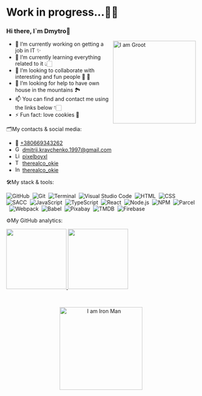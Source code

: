 <h1>Work in progress...👨‍💻</h1>

### Hi there, I`m Dmytro👋

<img align="right" src="https://media.giphy.com/media/wTArR8ALlGJOg/giphy.gif" width="220" alt="I am Groot"/>

- 🔭 I’m currently working on getting a job in IT ✨
- 🌱 I’m currently learning everything related to it 👆🏻
- 👯 I’m looking to collaborate with interesting and fun people 🕺 💃
- 🤔 I’m looking for help to have own house in the mountains 🏞
- 📫 You can find and contact me using the links below 👇🏻
- ⚡ Fun fact: love cookies 🍪

🗂️My contacts & social media:
<ul>
  <li>
  📱 <a href="tel:+380669343262" target="_blank">+380669343262</a>
  </li>
  <li>
  <img alt="Gmail" width="15px" 
src="https://upload.wikimedia.org/wikipedia/commons/thumb/7/7e/Gmail_icon_%282020%29.svg/1280px-Gmail_icon_%282020%29.svg.png" /> 
<a href="mailto:dmitrij.kravchenko.1997@gmail.com" target="_blank">dmitrij.kravchenko.1997@gmail.com</a>
  </li>
  <li>
  <img alt="LinkedIn" width="15px" 
src="https://cdn-icons-png.flaticon.com/512/174/174857.png" /> 
<a href="https://www.linkedin.com/in/pixelboyxl" target="_blank">pixelboyxl</a>
  </li>
  <li>
  <img alt="Telegram" width="15px" 
src="https://upload.wikimedia.org/wikipedia/commons/thumb/8/82/Telegram_logo.svg/480px-Telegram_logo.svg.png" /> 
<a href="https://t.me/therealco_okie" target="_blank">therealco_okie</a>
  </li>
  <li>
  <img alt="Instagram" width="15px" 
src="https://upload.wikimedia.org/wikipedia/commons/thumb/a/a5/Instagram_icon.png/2048px-Instagram_icon.png" /> 
<a href="https://www.instagram.com/therealco_okie" target="_blank">therealco_okie</a>
  </li>
</ul>

🛠My stack & tools:

![GitHub](https://img.shields.io/badge/GitHub-181717?style=for-the-badge&logo=github&logoColor=white)&nbsp;
![Git](https://img.shields.io/badge/Git-F05032?style=for-the-badge&logo=git&logoColor=red&color=white)&nbsp;
![Terminal](https://img.shields.io/badge/Terminal-4D4D4D?style=for-the-badge&logo=windowsterminal&logoColor=white)&nbsp;
![Visual Studio Code](https://img.shields.io/badge/Visual_Studio_Code-007ACC?style=for-the-badge&logo=visual%20studio&logoColor=white)&nbsp;
![HTML](https://img.shields.io/badge/HTML-E34F26?style=for-the-badge&logo=html5&logoColor=white)&nbsp;
![CSS](https://img.shields.io/badge/CSS-1572B6?&style=for-the-badge&logo=css3&logoColor=white)&nbsp;
![SACC](https://img.shields.io/badge/SASS-CC6699?&style=for-the-badge&logo=css3&logoColor=white)&nbsp;
![JavaScript](https://img.shields.io/badge/JavaScript-F7DF1E?style=for-the-badge&logo=javascript&logoColor=black)&nbsp;
![TypeScript](https://img.shields.io/badge/TypeScript-007ACC?style=for-the-badge&logo=typescript&logoColor=white)&nbsp;
![React](https://img.shields.io/badge/React-20232A?style=for-the-badge&logo=react&logoColor=61DAFB)&nbsp;
![Node.js](https://img.shields.io/badge/Node.js-43853D?style=for-the-badge&logo=node.js&logoColor=white)&nbsp;
![NPM](https://img.shields.io/badge/NPM-CB3837?style=for-the-badge&logo=npm&logoColor=white)&nbsp;
![Parcel](https://img.shields.io/badge/Parcel-F7901E?style=for-the-badge&logo=dropbox&logoColor=white)&nbsp;
![Webpack](https://img.shields.io/badge/Webpack-8DD6F9?style=for-the-badge&logo=webpack&logoColor=white)&nbsp;
![Babel](https://img.shields.io/badge/Babel-000000?style=for-the-badge&logo=babel&logoColor=F9DC3E)&nbsp;
![Pixabay](https://img.shields.io/badge/Pixabay-2EC66D?style=for-the-badge&logo=pixabay&logoColor=white)&nbsp;
![TMDB](https://img.shields.io/badge/The_Movie_Database-01B4E4?style=for-the-badge&logo=themoviedatabase&logoColor=white)&nbsp;
![Firebase](https://img.shields.io/badge/Firebase-FFCA28?style=for-the-badge&logo=firebase&logoColor=white)&nbsp;


⚙️My GitHub analytics:

<p>
<a href="https://github.com/pixelboyXL">
  <img height="160em" src="https://github-readme-stats-eight-theta.vercel.app/api?username=pixelboyXL&show_icons=true&theme=algolia&include_all_commits=true&count_private=true"/>
  <img height="160em" src="https://github-readme-stats-eight-theta.vercel.app/api/top-langs/?username=pixelboyXL&layout=compact&langs_count=8&theme=algolia"/>
</a>
</p>
</br>

<p align="center">
<img align="top" src="https://media.giphy.com/media/VFB3cJJne7b5m/giphy.gif" width="220" alt="I am Iron Man"/>
</p>

<!--

**pixelboyXL/pixelboyXL** is a ✨ _special_ ✨ repository because its `README.md` (this file) appears on your GitHub profile.

Here are some ideas to get you started:
- 💬 Ask me about ...
- 😄 Pronouns: ...

<img align="left" alt="GitHub" width="32px" 
src="https://cdn-icons-png.flaticon.com/512/1051/1051377.png" />

<img align="left" alt="Git" width="32px" 
src="https://raw.githubusercontent.com/github/explore/80688e429a7d4ef2fca1e82350fe8e3517d3494d/topics/git/git.png" />

<img align="left" alt="Terminal" width="32px" src="https://raw.githubusercontent.com/github/explore/80688e429a7d4ef2fca1e82350fe8e3517d3494d/topics/terminal/terminal.png" />

<img align="left" alt="Visual Studio Code" width="32px" 
src="https://raw.githubusercontent.com/github/explore/80688e429a7d4ef2fca1e82350fe8e3517d3494d/topics/visual-studio-code/visual-studio-code.png" />

<img align="left" alt="HTML5" width="32px" 
src="https://raw.githubusercontent.com/github/explore/80688e429a7d4ef2fca1e82350fe8e3517d3494d/topics/html/html.png" />

<img align="left" alt="CSS3" width="32px" 
src="https://raw.githubusercontent.com/github/explore/80688e429a7d4ef2fca1e82350fe8e3517d3494d/topics/css/css.png" />

<img align="left" alt="Sass" width="32px" 
src="https://raw.githubusercontent.com/github/explore/80688e429a7d4ef2fca1e82350fe8e3517d3494d/topics/sass/sass.png" />

<img align="left" alt="JavaScript" width="32px" src="https://raw.githubusercontent.com/github/explore/80688e429a7d4ef2fca1e82350fe8e3517d3494d/topics/javascript/javascript.png" />

<img align="left" alt="TypeScript" width="32px" src="https://raw.githubusercontent.com/github/explore/80688e429a7d4ef2fca1e82350fe8e3517d3494d/topics/typescript/typescript.png" />

<img align="left" alt="React" width="32px" 
src="https://raw.githubusercontent.com/github/explore/80688e429a7d4ef2fca1e82350fe8e3517d3494d/topics/react/react.png" />

<img align="left" alt="Node.js" width="32px" 
src="https://raw.githubusercontent.com/github/explore/80688e429a7d4ef2fca1e82350fe8e3517d3494d/topics/nodejs/nodejs.png" />

<img align="left" alt="Parcel" width="32px" 
src="https://parceljs.org/assets/og.png" />

<img align="left" alt="Webpack" width="32px" 
src="https://raw.githubusercontent.com/github/explore/80688e429a7d4ef2fca1e82350fe8e3517d3494d/topics/webpack/webpack.png" />

<img  alt="Babel" width="32px" 
src="https://raw.githubusercontent.com/github/explore/80688e429a7d4ef2fca1e82350fe8e3517d3494d/topics/babel/babel.png" />

-->
